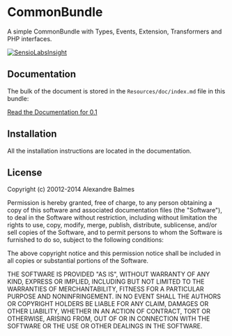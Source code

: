 CommonBundle
============

A simple CommonBundle with Types, Events, Extension, Transformers and PHP interfaces.

[![SensioLabsInsight](https://insight.sensiolabs.com/projects/cac403b1-eaea-4a6b-92b9-21e4d412c1e5/big.png)](https://insight.sensiolabs.com/projects/cac403b1-eaea-4a6b-92b9-21e4d412c1e5)

Documentation
-------------

The bulk of the document is stored in the `Resources/doc/index.md` file in this
bundle:

[Read the Documentation for 0.1](https://github.com/black-project/CommonBundle/blob/master/Resources/doc/index.md)

Installation
------------

All the installation instructions are located in the documentation.

License
-------

Copyright (c) 20012-2014 Alexandre Balmes

Permission is hereby granted, free of charge, to any person obtaining a copy
of this software and associated documentation files (the "Software"), to deal
in the Software without restriction, including without limitation the rights
to use, copy, modify, merge, publish, distribute, sublicense, and/or sell
copies of the Software, and to permit persons to whom the Software is furnished
to do so, subject to the following conditions:

The above copyright notice and this permission notice shall be included in all
copies or substantial portions of the Software.

THE SOFTWARE IS PROVIDED "AS IS", WITHOUT WARRANTY OF ANY KIND, EXPRESS OR
IMPLIED, INCLUDING BUT NOT LIMITED TO THE WARRANTIES OF MERCHANTABILITY,
FITNESS FOR A PARTICULAR PURPOSE AND NONINFRINGEMENT. IN NO EVENT SHALL THE
AUTHORS OR COPYRIGHT HOLDERS BE LIABLE FOR ANY CLAIM, DAMAGES OR OTHER
LIABILITY, WHETHER IN AN ACTION OF CONTRACT, TORT OR OTHERWISE, ARISING FROM,
OUT OF OR IN CONNECTION WITH THE SOFTWARE OR THE USE OR OTHER DEALINGS IN
THE SOFTWARE.


